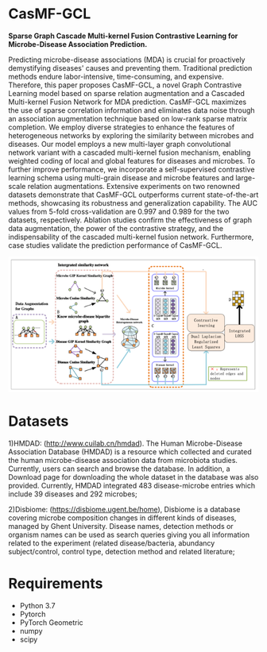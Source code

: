 # CasMF-GCL
**Sparse Graph Cascade Multi-kernel Fusion Contrastive Learning for Microbe-Disease Association Prediction.**

Predicting microbe-disease associations (MDA) is crucial for proactively demystifying diseases' causes and preventing them. Traditional prediction methods endure labor-intensive, time-consuming, and expensive. 
Therefore, this paper proposes CasMF-GCL, a novel Graph Contrastive Learning model based on sparse relation augmentation and a Cascaded Multi-kernel Fusion Network for MDA prediction. CasMF-GCL maximizes the use of sparse correlation information and eliminates data noise through an association augmentation technique based on low-rank sparse matrix completion. We employ diverse strategies to enhance the features of heterogeneous networks by exploring the similarity between microbes and diseases. Our model employs a new multi-layer graph convolutional network variant with a cascaded multi-kernel fusion mechanism, enabling weighted coding of local and global features for diseases and microbes. To further improve performance, we incorporate a self-supervised contrastive learning schema using multi-grain disease and microbe features and large-scale relation augmentations. Extensive experiments on two renowned datasets demonstrate that CasMF-GCL outperforms current state-of-the-art methods, showcasing its robustness and generalization capability. The AUC values from 5-fold cross-validation are 0.997 and 0.989 for the two datasets, respectively. Ablation studies confirm the effectiveness of graph data augmentation, the power of the contrastive strategy, and the indispensability of the cascaded multi-kernel fusion network. Furthermore, case studies validate the prediction performance of CasMF-GCL.


![img.png](flowchat.png)

# Datasets
1)HMDAD: (http://www.cuilab.cn/hmdad). The Human Microbe-Disease Association Database (HMDAD) is a resource which collected and curated the human microbe-disease association data from microbiota studies. Currently, users can search and browse the database. In addition, a Download page for downloading the whole dataset in the database was also provided. Currently, HMDAD integrated 483 disease-microbe entries which include 39 diseases and 292 microbes;

2)Disbiome: (https://disbiome.ugent.be/home), Disbiome is a database covering microbe composition changes in different kinds of diseases, managed by Ghent University. Disease names, detection methods or organism names can be used as search queries giving you all information related to the experiment (related disease/bacteria, abundancy subject/control, control type, detection method and related literature;


# Requirements
* Python 3.7
* Pytorch
* PyTorch Geometric
* numpy
* scipy
